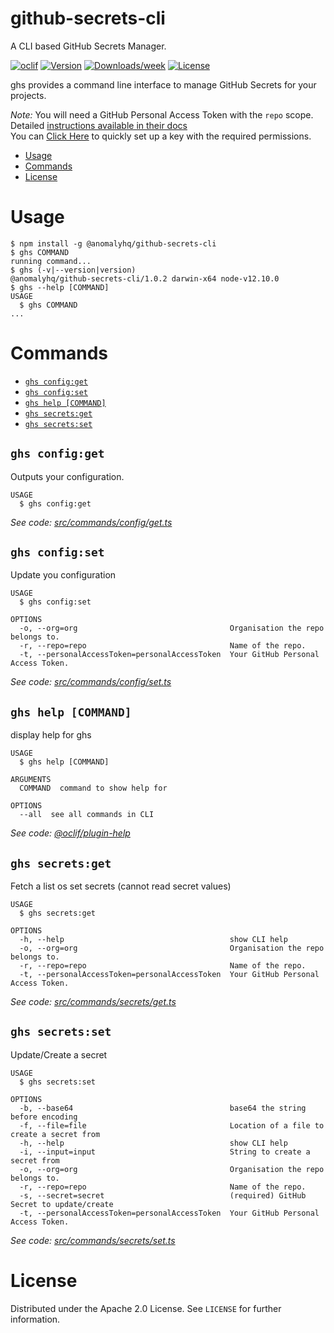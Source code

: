 github-secrets-cli
==================

A CLI based GitHub Secrets Manager.

[![oclif](https://img.shields.io/badge/cli-oclif-brightgreen.svg)](https://oclif.io)
[![Version](https://img.shields.io/npm/v/@anomalyhq/github-secrets-cli.svg)](https://npmjs.org/package/@anomalyhq/github-secrets-cli)
[![Downloads/week](https://img.shields.io/npm/dw/@anomalyhq/github-secrets-cli.svg)](https://npmjs.org/package/@anomalyhq/github-secrets-cli)
[![License](https://img.shields.io/npm/l/@anomalyhq/github-secrets-cli.svg)](https://github.com/anomaly/github-secrets-cli/blob/master/package.json)

ghs provides a command line interface to manage GitHub Secrets for your projects.

_Note:_ You will need a GitHub Personal Access Token with the `repo` scope. Detailed [instructions available in their docs](https://docs.github.com/en/github/authenticating-to-github/creating-a-personal-access-token)  
You can [Click Here](https://github.com/settings/tokens/new?scopes=repo&description=GitHub%20Secrets%20CLI) to quickly set up a key with the required permissions.

<!-- toc -->
* [Usage](#usage)
* [Commands](#commands)
* [License](#license)
<!-- tocstop -->
# Usage
<!-- usage -->
```sh-session
$ npm install -g @anomalyhq/github-secrets-cli
$ ghs COMMAND
running command...
$ ghs (-v|--version|version)
@anomalyhq/github-secrets-cli/1.0.2 darwin-x64 node-v12.10.0
$ ghs --help [COMMAND]
USAGE
  $ ghs COMMAND
...
```
<!-- usagestop -->
# Commands
<!-- commands -->
* [`ghs config:get`](#ghs-configget)
* [`ghs config:set`](#ghs-configset)
* [`ghs help [COMMAND]`](#ghs-help-command)
* [`ghs secrets:get`](#ghs-secretsget)
* [`ghs secrets:set`](#ghs-secretsset)

## `ghs config:get`

Outputs your configuration.

```
USAGE
  $ ghs config:get
```

_See code: [src/commands/config/get.ts](https://github.com/anomaly/github-secrets-cli/blob/v1.0.2/src/commands/config/get.ts)_

## `ghs config:set`

Update you configuration

```
USAGE
  $ ghs config:set

OPTIONS
  -o, --org=org                                  Organisation the repo belongs to.
  -r, --repo=repo                                Name of the repo.
  -t, --personalAccessToken=personalAccessToken  Your GitHub Personal Access Token.
```

_See code: [src/commands/config/set.ts](https://github.com/anomaly/github-secrets-cli/blob/v1.0.2/src/commands/config/set.ts)_

## `ghs help [COMMAND]`

display help for ghs

```
USAGE
  $ ghs help [COMMAND]

ARGUMENTS
  COMMAND  command to show help for

OPTIONS
  --all  see all commands in CLI
```

_See code: [@oclif/plugin-help](https://github.com/oclif/plugin-help/blob/v3.2.0/src/commands/help.ts)_

## `ghs secrets:get`

Fetch a list os set secrets (cannot read secret values)

```
USAGE
  $ ghs secrets:get

OPTIONS
  -h, --help                                     show CLI help
  -o, --org=org                                  Organisation the repo belongs to.
  -r, --repo=repo                                Name of the repo.
  -t, --personalAccessToken=personalAccessToken  Your GitHub Personal Access Token.
```

_See code: [src/commands/secrets/get.ts](https://github.com/anomaly/github-secrets-cli/blob/v1.0.2/src/commands/secrets/get.ts)_

## `ghs secrets:set`

Update/Create a secret

```
USAGE
  $ ghs secrets:set

OPTIONS
  -b, --base64                                   base64 the string before encoding
  -f, --file=file                                Location of a file to create a secret from
  -h, --help                                     show CLI help
  -i, --input=input                              String to create a secret from
  -o, --org=org                                  Organisation the repo belongs to.
  -r, --repo=repo                                Name of the repo.
  -s, --secret=secret                            (required) GitHub Secret to update/create
  -t, --personalAccessToken=personalAccessToken  Your GitHub Personal Access Token.
```

_See code: [src/commands/secrets/set.ts](https://github.com/anomaly/github-secrets-cli/blob/v1.0.2/src/commands/secrets/set.ts)_
<!-- commandsstop -->


# License
Distributed under the Apache 2.0 License. See `LICENSE` for further information.
